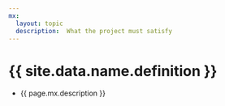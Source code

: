 ```yaml
---
mx:
  layout: topic
  description:  What the project must satisfy
---
```




# {{ site.data.name.definition }}
- {{ page.mx.description }}


